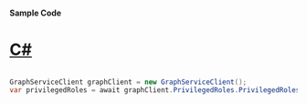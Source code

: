 #### Sample Code
# [C#](#tab/Csharp)

```C#

GraphServiceClient graphClient = new GraphServiceClient();
var privilegedRoles = await graphClient.PrivilegedRoles.PrivilegedRoles.Request().GetAsync();

```